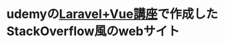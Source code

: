# udemyの[Laravel+Vue講座](https://www.udemy.com/laravel-vuejs-fullstack-web-development/learn/v4/content)で作成したStackOverflow風のwebサイト

